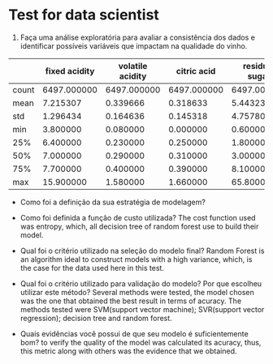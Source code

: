 
# Test for data scientist

1. Faça uma análise exploratória para avaliar a consistência dos dados e identificar
possíveis variáveis que impactam na qualidade do vinho.

|       | fixed acidity | volatile acidity | citric acid | residual sugar | chlorides   | free sulfur dioxide | total sulfur dioxide | density     | pH          | sulphates   | alcohol     | quality     |
|-------|---------------|------------------|-------------|----------------|-------------|---------------------|----------------------|-------------|-------------|-------------|-------------|-------------|
| count | 6497.000000   | 6497.000000      | 6497.000000 | 6497.000000    | 6497.000000 | 6497.000000         | 6497.000000          | 6497.000000 | 6497.000000 | 6497.000000 | 6497.000000 | 6497.000000 |
| mean  | 7.215307      | 0.339666         | 0.318633    | 5.443235       | 0.056034    | 30.525319           | 115.744574           | 1.710882    | 3.218501    | 0.531268    | 12.157179   | 5.818378    |
| std   | 1.296434      | 0.164636         | 0.145318    | 4.757804       | 0.035034    | 17.749400           | 56.521855            | 7.636088    | 0.160787    | 0.148806    | 33.946284   | 0.873255    |
| min   | 3.800000      | 0.080000         | 0.000000    | 0.600000       | 0.009000    | 1.000000            | 6.000000             | 0.987110    | 2.720000    | 0.220000    | 8.000000    | 3.000000    |
| 25%   | 6.400000      | 0.230000         | 0.250000    | 1.800000       | 0.038000    | 17.000000           | 77.000000            | 0.992340    | 3.110000    | 0.430000    | 9.500000    | 5.000000    |
| 50%   | 7.000000      | 0.290000         | 0.310000    | 3.000000       | 0.047000    | 29.000000           | 118.000000           | 0.994890    | 3.210000    | 0.510000    | 10.300000   | 6.000000    |
| 75%   | 7.700000      | 0.400000         | 0.390000    | 8.100000       | 0.065000    | 41.000000           | 156.000000           | 0.996990    | 3.320000    | 0.600000    | 11.300000   | 6.000000    |
| max   | 15.900000     | 1.580000         | 1.660000    | 65.800000      | 0.611000    | 289.000000          | 440.000000           | 103.898000  | 4.010000    | 2.000000    | 973.333000  | 9.000000    |

- Como foi a definição da sua estratégia de modelagem?
    

- Como foi definida a função de custo utilizada?
    The cost function used was entropy, which, all decision tree of random forest use to build their model.

- Qual foi o critério utilizado na seleção do modelo final?
    Random Forest is an algorithm ideal to construct models with a high variance, which, is the case for the data used here in this test.

- Qual foi o critério utilizado para validação do modelo? Por que escolheu utilizar este método?
    Several methods were tested, the model chosen was the one that obtained the best result in terms of acuracy.
    The methods tested were SVM(support vector machine); SVR(support vector regression); decision tree and random forest.

- Quais evidências você possui de que seu modelo é suficientemente bom?
    to verify the quality of the model was calculated its acuracy, thus, this metric along with others was the evidence that we obtained.
